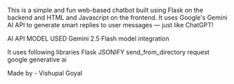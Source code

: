 This is a simple and fun web-based chatbot built using Flask on the backend and HTML and Javascript on the frontend. It uses Google's Gemini AI API to generate smart replies to user messages — just like ChatGPT!

AI API MODEL USED 
Gemini 2.5 Flash model integration 

It uses following libraries 
Flask 
JSONIFY 
send_from_directory
request
google generative ai 

 
Made by - Vishupal Goyal
